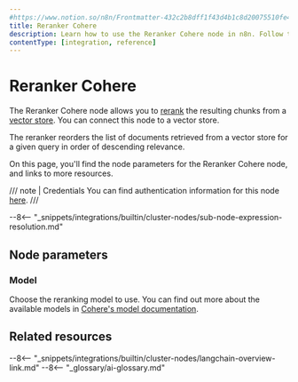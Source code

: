 ```yaml
---
#https://www.notion.so/n8n/Frontmatter-432c2b8dff1f43d4b1c8d20075510fe4
title: Reranker Cohere
description: Learn how to use the Reranker Cohere node in n8n. Follow technical documentation to integrate Cohere reranking into your workflows.
contentType: [integration, reference]
---
```


# Reranker Cohere

The Reranker Cohere node allows you to [rerank](/glossary.md#ai-reranking) the resulting chunks from a [vector store](/glossary.md#ai-vector-store). You can connect this node to a vector store.

The reranker reorders the list of documents retrieved from a vector store for a given query in order of descending relevance.

On this page, you'll find the node parameters for the Reranker Cohere node, and links to more resources.

///  note  | Credentials
You can find authentication information for this node [here](/integrations/builtin/credentials/cohere.md).
///

--8<-- "_snippets/integrations/builtin/cluster-nodes/sub-node-expression-resolution.md"

## Node parameters

### Model

Choose the reranking model to use. You can find out more about the available models in [Cohere's model documentation](https://docs.cohere.com/docs/models#rerank).

## Related resources

--8<-- "_snippets/integrations/builtin/cluster-nodes/langchain-overview-link.md"
--8<-- "_glossary/ai-glossary.md"
